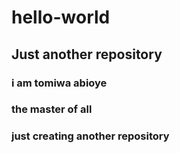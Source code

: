 # hello-world
## Just another repository
### i am tomiwa abioye
### the master of all
### just creating another repository
